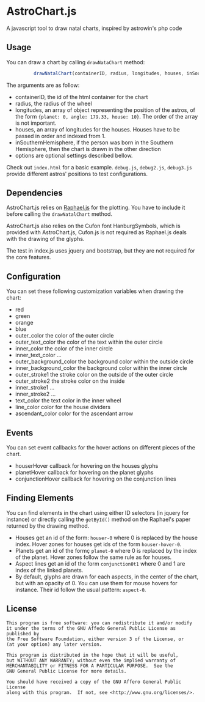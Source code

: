 AstroChart.js
=============

A javascript tool to draw natal charts, inspired by astrowin's php code

Usage
-----

You can draw a chart by calling `drawNataChart` method:
```javascript
		  drawNatalChart(containerID, radius, longitudes, houses, inSouthernHemisphere, options);
```

The arguments are as follow:
* containerID, the id of the html container for the chart
* radius, the radius of the wheel
* longitudes, an array of object representing the position of the astros, of the form `{planet: 0, angle: 179.33, house: 10}`. The order of the array is not important.
* houses, an array of longitudes for the houses. Houses have to be passed in order and indexed from 1.
* inSouthernHemisphere, if the person was born in the Southern Hemisphere, then the chart is drawn in the other direction
* options are optional settings described bellow.

Check out `index.html` for a basic example. `debug.js`, `debug2.js`, `debug3.js` provide different astros' positions to test configurations.

Dependencies
------------

AstroChart.js relies on [Raphael.js](raphaeljs.com) for the plotting. You have to include it before calling the `drawNatalChart` method.

AstroChart.js also relies on the Cufon font HanburgSymbols, which is provided with AstroChart.js, Cufon.js is not required as Raphael.js deals with the drawing of the glyphs.

The test in index.js uses jquery and bootstrap, but they are not required for the core features.

Configuration
-------------

You can set these following customization variables when drawing the chart:

* red
* green 
* orange 
* blue
* outer_color the color of the outer circle
* outer_text_color the color of the text within the outer circle
* inner_color the color of the inner circle
* inner_text_color ...
* outer_background_color the background color within the outside circle
* inner_background_color the background color within the inner circle
* outer_stroke1 the stroke color on the outside of the outer circle
* outer_stroke2 the stroke color on the inside
* inner_stroke1 ...
* inner_stroke2 ...
* text_color the text color in the inner wheel
* line_color color for the house dividers
* ascendant_color color for the ascendant arrow

Events
------

You can set event callbacks for the hover actions on different pieces of the chart.

* houserHover callback for hovering on the houses glyphs
* planetHover callback for hovering on the planet glyphs
* conjunctionHover callback for hovering on the conjunction lines

Finding Elements
----------------

You can find elements in the chart using either ID selectors (in jquery for instance) or directly calling the `getById()` method on the Raphael's paper returned by the drawing method.

* Houses get an id of the form: `houser-0` where 0 is replaced by the house index. Hover zones for houses get ids of the form `houser-hover-0`.
* Planets get an id of the formç `planet-0` where 0 is replaced by the index of the planet. Hover zones follow the same rule as for houses.
* Aspect lines get an id of the form `conjunction0t1` where 0 and 1 are index of the linked planets.
* By default, glyphs are drawn for each aspects, in the center of the chart, but with an opacity of 0. You can use them for mouse hovers for instance. Their id follow the usual pattern: `aspect-0`.


License
-------

    This program is free software: you can redistribute it and/or modify
    it under the terms of the GNU Affedo General Public License as published by
    the Free Software Foundation, either version 3 of the License, or
    (at your option) any later version.

    This program is distributed in the hope that it will be useful,
    but WITHOUT ANY WARRANTY; without even the implied warranty of
    MERCHANTABILITY or FITNESS FOR A PARTICULAR PURPOSE.  See the
    GNU General Public License for more details.

    You should have received a copy of the GNU Affero General Public License
    along with this program.  If not, see <http://www.gnu.org/licenses/>.
